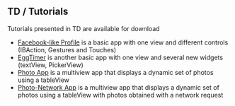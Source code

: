 ## TD / Tutorials

Tutorials presented in TD are available for download

* [Facebook-like Profile](01-Facebook) is a basic app with one view and different controls (IBAction, Gestures and Touches)
* [EggTimer](02-EggTimer) is another basic app with one view and several new widgets (textView, PickerView)
* [Photo App](03-Photo) is a multiview app that displays a dynamic set of photos using a tableView
* [Photo-Network App](04-Photo-Network) is a multiview app that displays a dynamic set of photos using a tableView with photos obtained with a network request